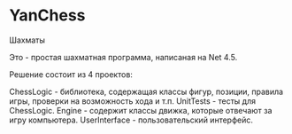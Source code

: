 # YanChess
Шахматы

Это - простая шахматная программа, написаная на Net 4.5.

Решение состоит из 4 проектов:

ChessLogic - библиотека, содержащая классы фигур, позиции, правила игры, проверки на возможность хода и т.п.
UnitTests - тесты для ChessLogic.
Engine - содержит классы движка, которые отвечают за игру компьютера.
UserInterface - пользовательский интерфейс.
